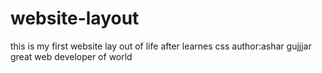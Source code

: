 # website-layout
this is my first website lay out of life after learnes css
author:ashar gujjjar 
great web developer of world
